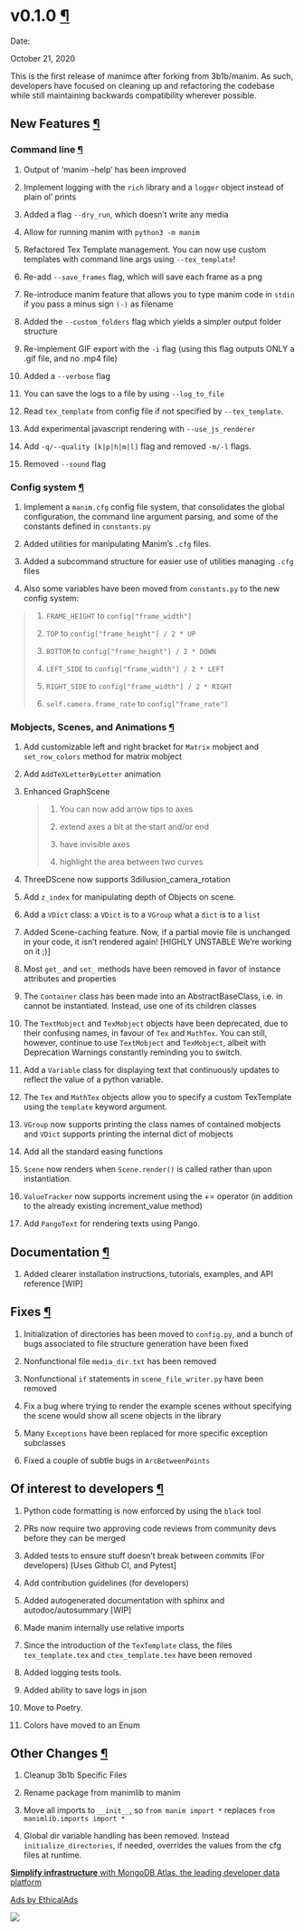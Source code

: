 # v0.1.0 [¶](https://docs.manim.community/en/stable/changelog/0.1.0-changelog.html\#v0-1-0 "Link to this heading")

Date:

October 21, 2020

This is the first release of manimce after forking from 3b1b/manim. As such,
developers have focused on cleaning up and refactoring the codebase while still
maintaining backwards compatibility wherever possible.

## New Features [¶](https://docs.manim.community/en/stable/changelog/0.1.0-changelog.html\#new-features "Link to this heading")

### Command line [¶](https://docs.manim.community/en/stable/changelog/0.1.0-changelog.html\#command-line "Link to this heading")

01. Output of ‘manim –help’ has been improved

02. Implement logging with the `rich` library and a `logger` object instead of plain ol’ prints

03. Added a flag `--dry_run`, which doesn’t write any media

04. Allow for running manim with `python3 -m manim`

05. Refactored Tex Template management. You can now use custom templates with command line args using `--tex_template`!

06. Re-add `--save_frames` flag, which will save each frame as a png

07. Re-introduce manim feature that allows you to type manim code in `stdin` if you pass a minus sign `(-)` as filename

08. Added the `--custom_folders` flag which yields a simpler output folder structure

09. Re-implement GIF export with the `-i` flag (using this flag outputs ONLY a .gif file, and no .mp4 file)

10. Added a `--verbose` flag

11. You can save the logs to a file by using `--log_to_file`

12. Read `tex_template` from config file if not specified by `--tex_template`.

13. Add experimental javascript rendering with `--use_js_renderer`

14. Add `-q/--quality [k|p|h|m|l]` flag and removed `-m/-l` flags.

15. Removed `--sound` flag


### Config system [¶](https://docs.manim.community/en/stable/changelog/0.1.0-changelog.html\#config-system "Link to this heading")

1. Implement a `manim.cfg` config file system, that consolidates the global configuration, the command line argument parsing, and some of the constants defined in `constants.py`

2. Added utilities for manipulating Manim’s `.cfg` files.

3. Added a subcommand structure for easier use of utilities managing `.cfg` files

4. Also some variables have been moved from `constants.py` to the new config system:


> 1. `FRAME_HEIGHT` to `config["frame_width"]`
>
> 2. `TOP` to `config["frame_height"] / 2 * UP`
>
> 3. `BOTTOM` to `config["frame_height"] / 2 * DOWN`
>
> 4. `LEFT_SIDE` to `config["frame_width"] / 2 * LEFT`
>
> 5. `RIGHT_SIDE` to `config["frame_width"] / 2 * RIGHT`
>
> 6. `self.camera.frame_rate` to `config["frame_rate"]`


### Mobjects, Scenes, and Animations [¶](https://docs.manim.community/en/stable/changelog/0.1.0-changelog.html\#mobjects-scenes-and-animations "Link to this heading")

01. Add customizable left and right bracket for `Matrix` mobject and `set_row_colors` method for matrix mobject

02. Add `AddTeXLetterByLetter` animation

03. Enhanced GraphScene


    > 1. You can now add arrow tips to axes
    >
    > 2. extend axes a bit at the start and/or end
    >
    > 3. have invisible axes
    >
    > 4. highlight the area between two curves

04. ThreeDScene now supports 3dillusion\_camera\_rotation

05. Add `z_index` for manipulating depth of Objects on scene.

06. Add a `VDict` class: a `VDict` is to a `VGroup` what a `dict` is to a `list`

07. Added Scene-caching feature. Now, if a partial movie file is unchanged in your code, it isn’t rendered again! \[HIGHLY UNSTABLE We’re working on it ;)\]

08. Most `get_` and `set_` methods have been removed in favor of instance attributes and properties

09. The `Container` class has been made into an AbstractBaseClass, i.e. in cannot be instantiated. Instead, use one of its children classes

10. The `TextMobject` and `TexMobject` objects have been deprecated, due to their confusing names, in favour of `Tex` and `MathTex`. You can still, however, continue to use `TextMobject` and `TexMobject`, albeit with Deprecation Warnings constantly reminding you to switch.

11. Add a `Variable` class for displaying text that continuously updates to reflect the value of a python variable.

12. The `Tex` and `MathTex` objects allow you to specify a custom TexTemplate using the `template` keyword argument.

13. `VGroup` now supports printing the class names of contained mobjects and `VDict` supports printing the internal dict of mobjects

14. Add all the standard easing functions

15. `Scene` now renders when `Scene.render()` is called rather than upon instantiation.

16. `ValueTracker` now supports increment using the += operator (in addition to the already existing increment\_value method)

17. Add `PangoText` for rendering texts using Pango.


## Documentation [¶](https://docs.manim.community/en/stable/changelog/0.1.0-changelog.html\#documentation "Link to this heading")

1. Added clearer installation instructions, tutorials, examples, and API reference \[WIP\]


## Fixes [¶](https://docs.manim.community/en/stable/changelog/0.1.0-changelog.html\#fixes "Link to this heading")

1. Initialization of directories has been moved to `config.py`, and a bunch of bugs associated to file structure generation have been fixed

2. Nonfunctional file `media_dir.txt` has been removed

3. Nonfunctional `if` statements in `scene_file_writer.py` have been removed

4. Fix a bug where trying to render the example scenes without specifying the scene would show all scene objects in the library

5. Many `Exceptions` have been replaced for more specific exception subclasses

6. Fixed a couple of subtle bugs in `ArcBetweenPoints`


## Of interest to developers [¶](https://docs.manim.community/en/stable/changelog/0.1.0-changelog.html\#of-interest-to-developers "Link to this heading")

01. Python code formatting is now enforced by using the `black` tool

02. PRs now require two approving code reviews from community devs before they can be merged

03. Added tests to ensure stuff doesn’t break between commits (For developers) \[Uses Github CI, and Pytest\]

04. Add contribution guidelines (for developers)

05. Added autogenerated documentation with sphinx and autodoc/autosummary \[WIP\]

06. Made manim internally use relative imports

07. Since the introduction of the `TexTemplate` class, the files `tex_template.tex` and `ctex_template.tex` have been removed

08. Added logging tests tools.

09. Added ability to save logs in json

10. Move to Poetry.

11. Colors have moved to an Enum


## Other Changes [¶](https://docs.manim.community/en/stable/changelog/0.1.0-changelog.html\#other-changes "Link to this heading")

1. Cleanup 3b1b Specific Files

2. Rename package from manimlib to manim

3. Move all imports to `__init__`, so `from manim import *` replaces `from manimlib.imports import *`

4. Global dir variable handling has been removed. Instead `initialize_directories`, if needed, overrides the values from the cfg files at runtime.


[**Simplify infrastructure** with MongoDB Atlas, the leading developer data platform](https://server.ethicalads.io/proxy/click/8268/019600e7-1c16-7260-9199-341ea9ebef17/)

[Ads by EthicalAds](https://www.ethicalads.io/advertisers/?ref=ea-text)

![](https://server.ethicalads.io/proxy/view/8268/019600e7-1c16-7260-9199-341ea9ebef17/)